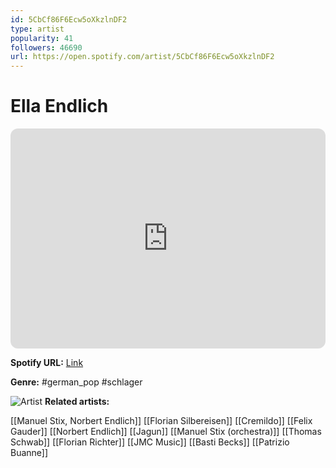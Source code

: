 ```yaml
---
id: 5CbCf86F6Ecw5oXkzlnDF2
type: artist
popularity: 41
followers: 46690
url: https://open.spotify.com/artist/5CbCf86F6Ecw5oXkzlnDF2
---
```

# Ella Endlich

<iframe style="border-radius:12px" src="https://open.spotify.com/embed/artist/5CbCf86F6Ecw5oXkzlnDF2" width="100%" height="352" frameBorder="0" allowfullscreen="" allow="autoplay; clipboard-write; encrypted-media; fullscreen; picture-in-picture" loading="lazy"></iframe>

**Spotify URL:** [Link](https://open.spotify.com/artist/5CbCf86F6Ecw5oXkzlnDF2)

**Genre:**  #german_pop #schlager

![Artist](https://i.scdn.co/image/ab6761610000e5eb4dacf97404efc22f4b6d89a8)
**Related artists:**

[[Manuel Stix, Norbert Endlich]]
[[Florian Silbereisen]]
[[Cremildo]]
[[Felix Gauder]]
[[Norbert Endlich]]
[[Jagun]]
[[Manuel Stix (orchestra)]]
[[Thomas Schwab]]
[[Florian Richter]]
[[JMC Music]]
[[Basti Becks]]
[[Patrizio Buanne]]
